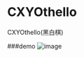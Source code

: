 CXYOthello
==========

CXYOthello(黑白棋)

###demo
 ![image](https://github.com/iHongRen/CXYOthello/tree/master/screenShots/chessShot.gif)
